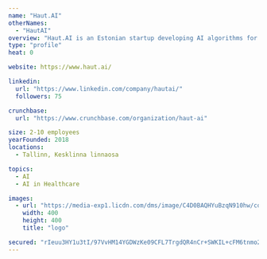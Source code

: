 ```yaml
---
name: "Haut.AI"
otherNames:
  - "HautAI"
overview: "Haut.AI is an Estonian startup developing AI algorithms for recognition of skin pathologies. Our developments are based on the algorithms of computer vision and machine learning including deep learning."
type: "profile"
heat: 0

website: https://www.haut.ai/

linkedin:
  url: "https://www.linkedin.com/company/hautai/"
  followers: 75

crunchbase:
  url: "https://www.crunchbase.com/organization/haut-ai"

size: 2-10 employees
yearFounded: 2018
locations:
  - Tallinn, Kesklinna linnaosa

topics:
  - AI
  - AI in Healthcare

images:
  - url: "https://media-exp1.licdn.com/dms/image/C4D0BAQHYuBzqN910hw/company-logo_200_200/0?e=1593043200&v=beta&t=9P_kBQ1b9dqMO79kLDcIiUsQFtOSF9xuHMGUm71jynQ"
    width: 400
    height: 400
    title: "logo"

secured: "rIeuu3HY1u3tI/97VvHM14YGDWzKe09CFL7TrgdQR4nCr+SWKIL+cFM6tnmo212Cyfg0vjt1BWZvz4qGMCU3QxOEiwbakfqCGrfAHlG4AqUr2tarcdOvNN3XpxqsCd9ykC3l9nEbR5CMrPym0KcDsT3LoVd1MynMcsTjTrclyX78c5b9w3hro3bGl8grUhDXae0Bw4iu7kSHU4YaU4LI+KgukTyAF5lIO1jyp0qaHLO84LJM+QiDqyAsoPzTQrPi1NgEUWFY464yY9qmqEuM5i+1pdFqIqkgx8+j4kre5RzRUIJHdY3POEksYR1mYDn0mU63uDpUCOtRGKUh9Rc/bA==;WEED0mfOuc/AA7BDKxYXTQ=="
---
```


